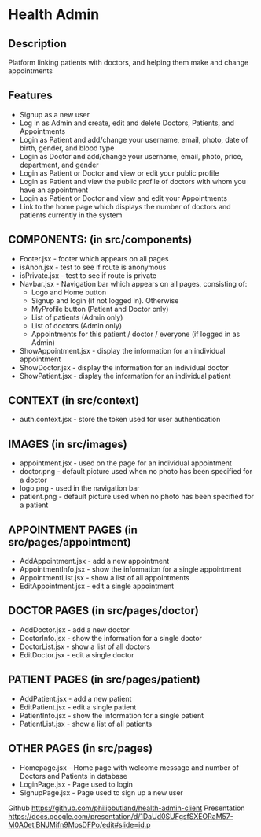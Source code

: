 
# Health Admin

## Description

​Platform linking patients with doctors, and helping them make and change appointments

## Features

* Signup as a new user
* Log in as Admin and create, edit and delete Doctors, Patients, and Appointments
* Login as Patient and add/change your username, email, photo, date of birth, gender, and blood type
* Login as Doctor and add/change your username, email, photo, price, department, and gender
* Login as Patient or Doctor and view or edit your public profile
* Login as Patient and view the public profile of doctors with whom you have an appointment
* Login as Patient or Doctor and view and edit your Appointments
* Link to the home page which displays the number of doctors and patients currently in the system

## COMPONENTS: (in src/components)

* Footer.jsx - footer which appears on all pages
* isAnon.jsx - test to see if route is anonymous
* isPrivate.jsx - test to see if route is private
* Navbar.jsx - Navigation bar which appears on all pages, consisting of:
    * Logo and Home button
    * Signup and login (if not logged in).
    Otherwise
    * MyProfile button (Patient and Doctor only)
    * List of patients (Admin only)
    * List of doctors (Admin only)
    * Appointments for this patient / doctor / everyone (if logged in as Admin)
* ShowAppointment.jsx - display the information for an individual appointment
* ShowDoctor.jsx - display the information for an individual doctor
* ShowPatient.jsx - display the information for an individual patient

## CONTEXT (in src/context)

* auth.context.jsx - store the token used for user authentication

## IMAGES (in src/images)

* appointment.jsx - used on the page for an individual appointment
* doctor.png - default picture used when no photo has been specified for a doctor
* logo.png - used in the navigation bar
* patient.png - default picture used when no photo has been specified for a patient

## APPOINTMENT PAGES (in src/pages/appointment)

* AddAppointment.jsx - add a new appointment
* AppointmentInfo.jsx - show the information for a single appointment
* AppointmentList.jsx - show a list of all appointments
* EditAppointment.jsx - edit a single appointment

## DOCTOR PAGES (in src/pages/doctor)

* AddDoctor.jsx - add a new doctor
* DoctorInfo.jsx - show the information for a single doctor
* DoctorList.jsx - show a list of all doctors
* EditDoctor.jsx - edit a single doctor

## PATIENT PAGES (in src/pages/patient)

* AddPatient.jsx - add a new patient
* EditPatient.jsx - edit a single patient
* PatientInfo.jsx - show the information for a single patient
* PatientList.jsx - show a list of all patients

## OTHER PAGES (in src/pages)

* Homepage.jsx - Home page with welcome message and number of Doctors and Patients in database
* LoginPage.jsx - Page used to login
* SignupPage.jsx - Page used to sign up a new user
​

Github https://github.com/philipbutland/health-admin-client
Presentation https://docs.google.com/presentation/d/1DaUd0SUFgsfSXEORaM57-M0A0etiBNJMifn9MpsDFPo/edit#slide=id.p